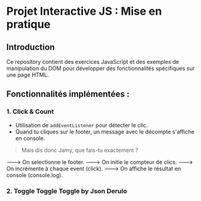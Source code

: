 # Projet Interactive JS : Mise en pratique 

## Introduction

Ce repository contient des exercices JavaScript et des exemples de manipulation du DOM pour développer des fonctionnalités spécifiques sur une page HTML.

## Fonctionnalités implémentées :

### 1. Click & Count

- Utilisation de `addEventListener` pour détecter le clic.
- Quand tu cliques sur le footer, un message avec le décompte s'affiche en console.


> Mais dis donc Jamy, que fais-tu exactement ? 

---> On selectionne le footer.
---> On initie le compteur de clics.
---> On incrémente à chaque event (click).
---> On affiche le résultat en console (console.log).

### 2. Toggle Toggle Toggle by Json Derulo